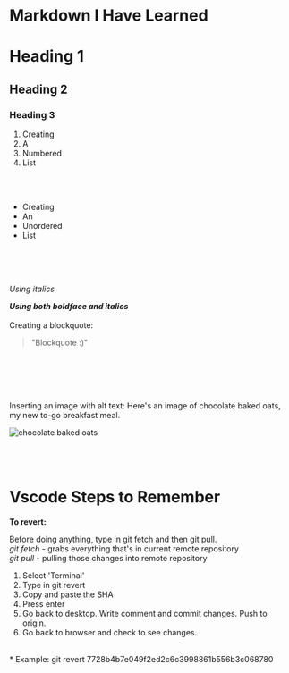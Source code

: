 # Markdown I Have Learned


# Heading 1 ## 
## Heading 2
### Heading 3


1. Creating
2. A
3. Numbered
4. List
<br>
<br>

* Creating
* An
* Unordered
* List
<br>
<br>
<br>

_Using italics_

**_Using both boldface and italics_**
<br>
<br>
Creating a blockquote:
>"Blockquote :)"
<br>
<br>
<br>
<br>

Inserting an image with alt text: Here's an image of chocolate baked oats, my new to-go breakfast meal.
<br>

![chocolate baked oats](https://chocolatecoveredkatie.com/wp-content/uploads/2021/05/Popular-TikTok-Recipe-Chocolate-Baked-Oats.jpg)
<br>
<br>
<br>
<br>
# Vscode Steps to Remember
**To revert:**
<br>

Before doing anything, type in git fetch and then git pull.
<br>
*git fetch* - grabs everything that's in current remote repository
<br>
*git pull* - pulling those changes into remote repository
<br>
1. Select 'Terminal'
2. Type in git revert
3. Copy and paste the SHA
4. Press enter
5. Go back to desktop. Write comment and commit changes. Push to origin.
6. Go back to browser and check to see changes.
<br>
* Example: git revert 7728b4b7e049f2ed2c6c3998861b556b3c068780
  